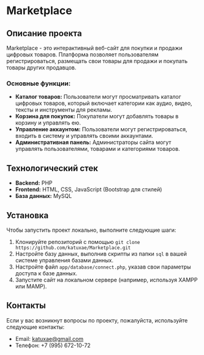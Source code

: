 # Marketplace

## Описание проекта
Marketplace - это интерактивный веб-сайт для покупки и продажи цифровых товаров. Платформа позволяет пользователям регистрироваться, размещать свои товары для продажи и покупать товары других продавцов.

### Основные функции:
- **Каталог товаров:** Пользователи могут просматривать каталог цифровых товаров, который включает категории как аудио, видео, тексты и инструменты для рекламы.
- **Корзина для покупок:** Покупатели могут добавлять товары в корзину и управлять ею.
- **Управление аккаунтом:** Пользователи могут регистрироваться, входить в систему и управлять своими аккаунтами.
- **Административная панель:** Администраторы сайта могут управлять пользователями, товарами и категориями товаров.

## Технологический стек
- **Backend:** PHP
- **Frontend:** HTML, CSS, JavaScript (Bootstrap для стилей)
- **База данных:** MySQL

## Установка
Чтобы запустить проект локально, выполните следующие шаги:
1. Клонируйте репозиторий с помощью `git clone https://github.com/katuxae/Marketplace.git`
2. Настройте базу данных, выполнив скрипты из папки `sql` в вашей системе управления базами данных.
3. Настройте файл `app/database/connect.php`, указав свои параметры доступа к базе данных.
4. Запустите сайт на локальном сервере (например, используя XAMPP или MAMP).

## Контакты
Если у вас возникнут вопросы по проекту, пожалуйста, используйте следующие контакты:
- Email: katuxae@gmail.com
- Телефон: +7 (995) 672-10-72
